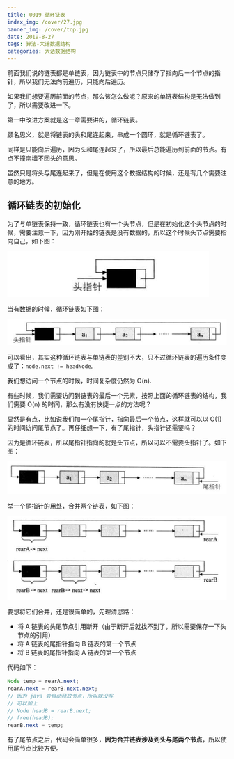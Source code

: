 ```yaml
---
title: 0019-循环链表
index_img: /cover/27.jpg
banner_img: /cover/top.jpg
date: 2019-8-27
tags: 算法-大话数据结构
categories: 大话数据结构
---
```


前面我们说的链表都是单链表，因为链表中的节点只储存了指向后一个节点的指针，所以我们无法向前遍历，只能向后遍历。

如果我们想要遍历前面的节点，那么该怎么做呢？原来的单链表结构是无法做到了，所以需要改进一下。

第一中改进方案就是这一章需要讲的，循环链表。

顾名思义，就是将链表的头和尾连起来，串成一个圆环，就是循环链表了。

同样是只能向后遍历，因为头和尾连起来了，所以最后总能遍历到前面的节点。有点不撞南墙不回头的意思。

虽然只是将头与尾连起来了，但是在使用这个数据结构的时候，还是有几个需要注意的地方。



## 循环链表的初始化

为了与单链表保持一致，循环链表也有一个头节点，但是在初始化这个头节点的时候，需要注意一下，因为刚开始的链表是没有数据的，所以这个时候头节点需要指向自己，如下图：

![](https://github.com/aprz512/pic4aprz512/blob/master/Blog/%E7%AE%97%E6%B3%95/%E5%A4%A7%E8%AF%9D%E6%95%B0%E6%8D%AE%E7%BB%93%E6%9E%84/3-13-3.png?raw=true)

当有数据的时候，循环链表如下图：

![](https://github.com/aprz512/pic4aprz512/blob/master/Blog/%E7%AE%97%E6%B3%95/%E5%A4%A7%E8%AF%9D%E6%95%B0%E6%8D%AE%E7%BB%93%E6%9E%84/3-13-4.png?raw=true)

可以看出，其实这种循环链表与单链表的差别不大，只不过循环链表的遍历条件变成了：`node.next != headNode`。

我们想访问一个节点的时候，时间复杂度仍然为 O(n).

有些时候，我们需要访问到链表的最后一个元素，按照上面的循环链表的结构，我们需要 O(n) 的时间，那么有没有快捷一点的方法呢？

显然是有点，比如说我们加一个尾指针，指向最后一个节点，这样就可以以 O(1) 的时间访问尾节点了。再仔细想一下，有了尾指针，头指针还需要吗？

因为是循环链表，所以尾指针指向的就是头节点，所以可以不需要头指针了。如下图：

![](https://github.com/aprz512/pic4aprz512/blob/master/Blog/%E7%AE%97%E6%B3%95/%E5%A4%A7%E8%AF%9D%E6%95%B0%E6%8D%AE%E7%BB%93%E6%9E%84/3-13-5.png?raw=true)

举一个尾指针的用处，合并两个链表，如下图：

![](https://github.com/aprz512/pic4aprz512/blob/master/Blog/%E7%AE%97%E6%B3%95/%E5%A4%A7%E8%AF%9D%E6%95%B0%E6%8D%AE%E7%BB%93%E6%9E%84/3-13-6.png?raw=true)

要想将它们合并，还是很简单的，先理清思路：

- 将 A 链表的头尾节点引用断开（由于断开后就找不到了，所以需要保存一下头节点的引用）
- 将 A 链表的尾指针指向 B 链表的第一个节点
- 将 B 链表的尾指针指向 A 链表的第一个节点

代码如下：

```java
Node temp = rearA.next;
rearA.next = rearB.next.next;
// 因为 java 会自动释放节点，所以就没写
// 可以加上
// Node headB = rearB.next;
// free(headB);
rearB.next = temp;
```

有了尾节点之后，代码会简单很多，**因为合并链表涉及到头与尾两个节点**，所以使用尾节点比较方便。
